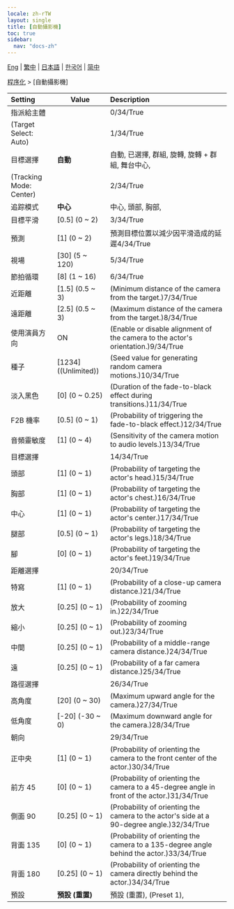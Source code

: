 ```yaml
---
locale: zh-rTW
layout: single
title: [自動攝影機]
toc: true
sidebar:
  nav: "docs-zh"
---
```

[Eng](/dancexr/menu/2025.4/motion/auto_cam) | [繁中](/tw/dancexr/menu/2025.4/motion/auto_cam) | [日本語](/jp/dancexr/menu/2025.4/motion/auto_cam) | [한국어](/kr/dancexr/menu/2025.4/motion/auto_cam) | [简中](/zh/dancexr/menu/2025.4/motion/auto_cam)

[程序化](../menu#程序化) > [自動攝影機]



| Setting | Value | Description |
| :--- | --- | :--- |
| 指派給主體 || 0/34/True
| (Target Select: Auto) || 1/34/True
| 目標選擇 | **自動** | 自動, 已選擇, 群組, 旋轉, 旋轉 + 群組, 舞台中心,  |
| (Tracking Mode: Center) || 2/34/True
| 追踪模式 | **中心** | 中心, 頭部, 胸部,  |
| 目標平滑 | [0.5] (0 ~ 2) | 3/34/True
| 預測 | [1] (0 ~ 2) | 預測目標位置以減少因平滑造成的延遲4/34/True
| 視場 | [30] (5 ~ 120) | 5/34/True
| 節拍循環 | [8] (1 ~ 16) | 6/34/True
| 近距離 | [1.5] (0.5 ~ 3) | (Minimum distance of the camera from the target.)7/34/True
| 遠距離 | [2.5] (0.5 ~ 3) | (Maximum distance of the camera from the target.)8/34/True
| 使用演員方向 | ON | (Enable or disable alignment of the camera to the actor's orientation.)9/34/True
| 種子 | [1234] ((Unlimited)) | (Seed value for generating random camera motions.)10/34/True
| 淡入黑色 | [0] (0 ~ 0.25) | (Duration of the fade-to-black effect during transitions.)11/34/True
| F2B 機率 | [0.5] (0 ~ 1) | (Probability of triggering the fade-to-black effect.)12/34/True
| 音頻靈敏度 | [1] (0 ~ 4) | (Sensitivity of the camera motion to audio levels.)13/34/True
| 目標選擇 || 14/34/True
| 頭部 | [1] (0 ~ 1) | (Probability of targeting the actor's head.)15/34/True
| 胸部 | [1] (0 ~ 1) | (Probability of targeting the actor's chest.)16/34/True
| 中心 | [1] (0 ~ 1) | (Probability of targeting the actor's center.)17/34/True
| 腿部 | [0.5] (0 ~ 1) | (Probability of targeting the actor's legs.)18/34/True
| 腳 | [0] (0 ~ 1) | (Probability of targeting the actor's feet.)19/34/True
| 距離選擇 || 20/34/True
| 特寫 | [1] (0 ~ 1) | (Probability of a close-up camera distance.)21/34/True
| 放大 | [0.25] (0 ~ 1) | (Probability of zooming in.)22/34/True
| 縮小 | [0.25] (0 ~ 1) | (Probability of zooming out.)23/34/True
| 中間 | [0.25] (0 ~ 1) | (Probability of a middle-range camera distance.)24/34/True
| 遠 | [0.25] (0 ~ 1) | (Probability of a far camera distance.)25/34/True
| 路徑選擇 || 26/34/True
| 高角度 | [20] (0 ~ 30) | (Maximum upward angle for the camera.)27/34/True
| 低角度 | [-20] (-30 ~ 0) | (Maximum downward angle for the camera.)28/34/True
| 朝向 || 29/34/True
| 正中央 | [1] (0 ~ 1) | (Probability of orienting the camera to the front center of the actor.)30/34/True
| 前方 45 | [0] (0 ~ 1) | (Probability of orienting the camera to a 45-degree angle in front of the actor.)31/34/True
| 側面 90 | [0.25] (0 ~ 1) | (Probability of orienting the camera to the actor's side at a 90-degree angle.)32/34/True
| 背面 135 | [0] (0 ~ 1) | (Probability of orienting the camera to a 135-degree angle behind the actor.)33/34/True
| 背面 180 | [0.25] (0 ~ 1) | (Probability of orienting the camera directly behind the actor.)34/34/True
| 預設 | **預設 (重置)** | 預設 (重置), (Preset 1),  |
